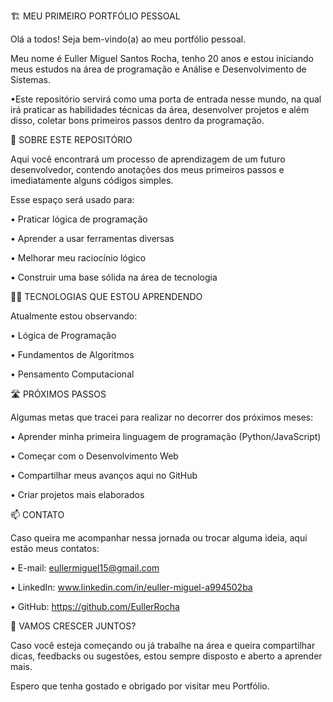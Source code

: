 
🏗️ MEU PRIMEIRO PORTFÓLIO PESSOAL

Olá a todos! Seja bem-vindo(a) ao meu portfólio pessoal.

Meu nome é Euller Miguel Santos Rocha, tenho 20 anos e estou iniciando meus estudos na área de programação e Análise e Desenvolvimento de Sistemas.

•Este repositório servirá como uma porta de entrada nesse mundo, na qual irá praticar as habilidades técnicas da área, desenvolver projetos e além disso, coletar bons primeiros passos dentro da programação.

📘 SOBRE ESTE REPOSITÓRIO

Aqui você encontrará um processo de aprendizagem de um futuro desenvolvedor, contendo anotações dos meus primeiros passos e imediatamente alguns códigos simples.

Esse espaço será usado para:

• Praticar lógica de programação

• Aprender a usar ferramentas diversas

• Melhorar meu raciocínio lógico

• Construir uma base sólida na área de tecnologia

👨‍💻 TECNOLOGIAS QUE ESTOU APRENDENDO

Atualmente estou observando:

• Lógica de Programação

• Fundamentos de Algoritmos

• Pensamento Computacional

🛣️ PRÓXIMOS PASSOS

Algumas metas que tracei para realizar no decorrer dos próximos meses:

• Aprender minha primeira linguagem de programação (Python/JavaScript)

• Começar com o Desenvolvimento Web

• Compartilhar meus avanços aqui no GitHub

• Criar projetos mais elaborados

📫 CONTATO

Caso queira me acompanhar nessa jornada ou trocar alguma ideia, aqui estão meus contatos:

• E-mail: eullermiguel15@gmail.com

• LinkedIn: www.linkedin.com/in/euller-miguel-a994502ba

• GitHub: https://github.com/EullerRocha

🤝 VAMOS CRESCER JUNTOS?

Caso você esteja começando ou já trabalhe na área e queira compartilhar dicas, feedbacks ou sugestões, estou sempre disposto e aberto a aprender mais.

Espero que tenha gostado e obrigado por visitar meu Portfólio.
